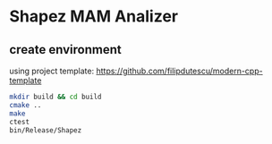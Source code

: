 # Shapez MAM Analizer

## create environment

using project template: https://github.com/filipdutescu/modern-cpp-template

```sh
mkdir build && cd build
cmake ..
make
ctest
bin/Release/Shapez
```